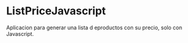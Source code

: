 # ListPriceJavascript
Aplicacion para generar una lista d eproductos con su precio, solo con Javascript.
